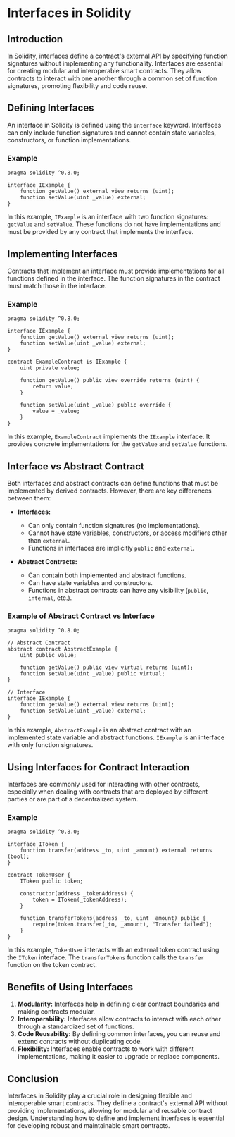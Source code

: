 
# Interfaces in Solidity

## Introduction

In Solidity, interfaces define a contract's external API by specifying function signatures without implementing any functionality. Interfaces are essential for creating modular and interoperable smart contracts. They allow contracts to interact with one another through a common set of function signatures, promoting flexibility and code reuse.

## Defining Interfaces

An interface in Solidity is defined using the `interface` keyword. Interfaces can only include function signatures and cannot contain state variables, constructors, or function implementations.

### Example

```solidity
pragma solidity ^0.8.0;

interface IExample {
    function getValue() external view returns (uint);
    function setValue(uint _value) external;
}
```

In this example, `IExample` is an interface with two function signatures: `getValue` and `setValue`. These functions do not have implementations and must be provided by any contract that implements the interface.

## Implementing Interfaces

Contracts that implement an interface must provide implementations for all functions defined in the interface. The function signatures in the contract must match those in the interface.

### Example

```solidity
pragma solidity ^0.8.0;

interface IExample {
    function getValue() external view returns (uint);
    function setValue(uint _value) external;
}

contract ExampleContract is IExample {
    uint private value;

    function getValue() public view override returns (uint) {
        return value;
    }

    function setValue(uint _value) public override {
        value = _value;
    }
}
```

In this example, `ExampleContract` implements the `IExample` interface. It provides concrete implementations for the `getValue` and `setValue` functions.

## Interface vs Abstract Contract

Both interfaces and abstract contracts can define functions that must be implemented by derived contracts. However, there are key differences between them:

- **Interfaces:**
  - Can only contain function signatures (no implementations).
  - Cannot have state variables, constructors, or access modifiers other than `external`.
  - Functions in interfaces are implicitly `public` and `external`.

- **Abstract Contracts:**
  - Can contain both implemented and abstract functions.
  - Can have state variables and constructors.
  - Functions in abstract contracts can have any visibility (`public`, `internal`, etc.).

### Example of Abstract Contract vs Interface

```solidity
pragma solidity ^0.8.0;

// Abstract Contract
abstract contract AbstractExample {
    uint public value;

    function getValue() public view virtual returns (uint);
    function setValue(uint _value) public virtual;
}

// Interface
interface IExample {
    function getValue() external view returns (uint);
    function setValue(uint _value) external;
}
```

In this example, `AbstractExample` is an abstract contract with an implemented state variable and abstract functions. `IExample` is an interface with only function signatures.

## Using Interfaces for Contract Interaction

Interfaces are commonly used for interacting with other contracts, especially when dealing with contracts that are deployed by different parties or are part of a decentralized system.

### Example

```solidity
pragma solidity ^0.8.0;

interface IToken {
    function transfer(address _to, uint _amount) external returns (bool);
}

contract TokenUser {
    IToken public token;

    constructor(address _tokenAddress) {
        token = IToken(_tokenAddress);
    }

    function transferTokens(address _to, uint _amount) public {
        require(token.transfer(_to, _amount), "Transfer failed");
    }
}
```

In this example, `TokenUser` interacts with an external token contract using the `IToken` interface. The `transferTokens` function calls the `transfer` function on the token contract.

## Benefits of Using Interfaces

1. **Modularity:** Interfaces help in defining clear contract boundaries and making contracts modular.
2. **Interoperability:** Interfaces allow contracts to interact with each other through a standardized set of functions.
3. **Code Reusability:** By defining common interfaces, you can reuse and extend contracts without duplicating code.
4. **Flexibility:** Interfaces enable contracts to work with different implementations, making it easier to upgrade or replace components.

## Conclusion

Interfaces in Solidity play a crucial role in designing flexible and interoperable smart contracts. They define a contract's external API without providing implementations, allowing for modular and reusable contract design. Understanding how to define and implement interfaces is essential for developing robust and maintainable smart contracts.
